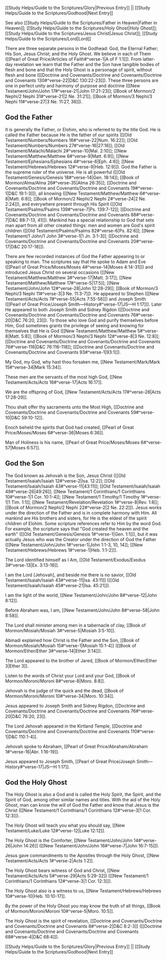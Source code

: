 [[Study Helps/Guide to the Scriptures/Glory|Previous Entry]]  ||  [[Study Helps/Guide to the Scriptures/Godhood|Next Entry]]

 See also [[Study Helps/Guide to the Scriptures/Father in Heaven|Father in Heaven]]; [[Study Helps/Guide to the Scriptures/Holy Ghost|Holy Ghost]]; [[Study Helps/Guide to the Scriptures/Jesus Christ|Jesus Christ]]; [[Study Helps/Guide to the Scriptures/Lord|Lord]]

 There are three separate persons in the Godhead: God, the Eternal Father; His Son, Jesus Christ; and the Holy Ghost. We believe in each of Them ([[Pearl of Great Price/Articles of Faith#^verse-1|A of F 1:1]]). From latter-day revelation we learn that the Father and the Son have tangible bodies of flesh and bone and that the Holy Ghost is a personage of spirit, without flesh and bone ([[Doctrine and Covenants/Doctrine and Covenants/Doctrine and Covenants 130#^verse-22|D&C 130:22-23]]). These three persons are one in perfect unity and harmony of purpose and doctrine ([[New Testament/John/John 17#^verse-21|John 17:21-23]]; [[Book of Mormon/2 Nephi/2 Nephi 31#^verse-21|2 Ne. 31:21]]; [[Book of Mormon/3 Nephi/3 Nephi 11#^verse-27|3 Ne. 11:27, 36]]).

## God the Father

 It is generally the Father, or Elohim, who is referred to by the title God. He is called the Father because He is the father of our spirits ([[Old Testament/Numbers/Numbers 16#^verse-22|Num. 16:22]]; [[Old Testament/Numbers/Numbers 27#^verse-16|27:16]]; [[Old Testament/Malachi/Malachi 2#^verse-10|Mal. 2:10]]; [[New Testament/Matthew/Matthew 6#^verse-9|Matt. 6:9]]; [[New Testament/Ephesians/Ephesians 4#^verse-6|Eph. 4:6]]; [[New Testament/Hebrews/Hebrews 12#^verse-9|Heb. 12:9]]). God the Father is the supreme ruler of the universe. He is all powerful ([[Old Testament/Genesis/Genesis 18#^verse-14|Gen. 18:14]]; [[Book of Mormon/Alma/Alma 26#^verse-35|Alma 26:35]]; [[Doctrine and Covenants/Doctrine and Covenants/Doctrine and Covenants 19#^verse-1|D&C 19:1-3]]), all knowing ([[New Testament/Matthew/Matthew 6#^verse-8|Matt. 6:8]]; [[Book of Mormon/2 Nephi/2 Nephi 2#^verse-24|2 Ne. 2:24]]), and everywhere present through His Spirit ([[Old Testament/Psalms/Psalms 139#^verse-7|Ps. 139:7-12]]; [[Doctrine and Covenants/Doctrine and Covenants/Doctrine and Covenants 88#^verse-7|D&C 88:7-13, 41]]). Mankind has a special relationship to God that sets man apart from all other created things: men and women are God's spirit children ([[Old Testament/Psalms/Psalms 82#^verse-6|Ps. 82:6]]; [[New Testament/1 John/1 John 3#^verse-1|1 Jn. 3:1-3]]; [[Doctrine and Covenants/Doctrine and Covenants/Doctrine and Covenants 20#^verse-17|D&C 20:17-18]]).

 There are few recorded instances of God the Father appearing to or speaking to man. The scriptures say that He spoke to Adam and Eve ([[Pearl of Great Price/Moses/Moses 4#^verse-14|Moses 4:14-31]]) and introduced Jesus Christ on several occasions ([[New Testament/Matthew/Matthew 3#^verse-17|Matt. 3:17]]; [[New Testament/Matthew/Matthew 17#^verse-5|17:5]]; [[New Testament/John/John 12#^verse-28|John 12:28-29]]; [[Book of Mormon/3 Nephi/3 Nephi 11#^verse-3|3 Ne. 11:3-7]]). He appeared to Stephen ([[New Testament/Acts/Acts 7#^verse-55|Acts 7:55-56]]) and Joseph Smith ([[Pearl of Great Price/Joseph Smith—History#^verse-17|JS—H 1:17]]). Later He appeared to both Joseph Smith and Sidney Rigdon ([[Doctrine and Covenants/Doctrine and Covenants/Doctrine and Covenants 76#^verse-20|D&C 76:20, 23]]). To those who love God and purify themselves before Him, God sometimes grants the privilege of seeing and knowing for themselves that He is God ([[New Testament/Matthew/Matthew 5#^verse-8|Matt. 5:8]]; [[Book of Mormon/3 Nephi/3 Nephi 12#^verse-8|3 Ne. 12:8]]; [[Doctrine and Covenants/Doctrine and Covenants/Doctrine and Covenants 76#^verse-116|D&C 76:116-118]]; [[Doctrine and Covenants/Doctrine and Covenants/Doctrine and Covenants 93#^verse-1|93:1]]).

 My God, my God, why hast thou forsaken me, [[New Testament/Mark/Mark 15#^verse-34|Mark 15:34]].

 These men are the servants of the most high God, [[New Testament/Acts/Acts 16#^verse-17|Acts 16:17]].

 We are the offspring of God, [[New Testament/Acts/Acts 17#^verse-28|Acts 17:28-29]].

 Thou shalt offer thy sacraments unto the Most High, [[Doctrine and Covenants/Doctrine and Covenants/Doctrine and Covenants 59#^verse-10|D&C 59:10-12]].

 Enoch beheld the spirits that God had created, [[Pearl of Great Price/Moses/Moses 6#^verse-36|Moses 6:36]].

 Man of Holiness is his name, [[Pearl of Great Price/Moses/Moses 6#^verse-57|Moses 6:57]].

## God the Son

 The God known as Jehovah is the Son, Jesus Christ ([[Old Testament/Isaiah/Isaiah 12#^verse-2|Isa. 12:2]]; [[Old Testament/Isaiah/Isaiah 43#^verse-11|43:11]]; [[Old Testament/Isaiah/Isaiah 49#^verse-26|49:26]]; [[New Testament/1 Corinthians/1 Corinthians 10#^verse-1|1 Cor. 10:1-4]]; [[New Testament/1 Timothy/1 Timothy 1#^verse-1|1 Tim. 1:1]]; [[New Testament/Revelation/Revelation 1#^verse-8|Rev. 1:8]]; [[Book of Mormon/2 Nephi/2 Nephi 22#^verse-2|2 Ne. 22:2]]). Jesus works under the direction of the Father and is in complete harmony with Him. All mankind are His brothers and sisters, for He is the eldest of the spirit children of Elohim. Some scripture references refer to Him by the word God. For example, the scripture says that "God created the heaven and the earth" ([[Old Testament/Genesis/Genesis 1#^verse-1|Gen. 1:1]]), but it was actually Jesus who was the Creator under the direction of God the Father ([[New Testament/John/John 1#^verse-1|John 1:1-3, 10, 14]]; [[New Testament/Hebrews/Hebrews 1#^verse-1|Heb. 1:1-2]]).

 The Lord identified himself as I Am, [[Old Testament/Exodus/Exodus 3#^verse-13|Ex. 3:13-16]].

 I am the Lord [Jehovah], and beside me there is no savior, [[Old Testament/Isaiah/Isaiah 43#^verse-11|Isa. 43:11]] ([[Old Testament/Isaiah/Isaiah 45#^verse-21|Isa. 45:21]]).

 I am the light of the world, [[New Testament/John/John 8#^verse-12|John 8:12]].

 Before Abraham was, I am, [[New Testament/John/John 8#^verse-58|John 8:58]].

 The Lord shall minister among men in a tabernacle of clay, [[Book of Mormon/Mosiah/Mosiah 3#^verse-5|Mosiah 3:5-10]].

 Abinadi explained how Christ is the Father and the Son, [[Book of Mormon/Mosiah/Mosiah 15#^verse-1|Mosiah 15:1-4]] ([[Book of Mormon/Ether/Ether 3#^verse-14|Ether 3:14]]).

 The Lord appeared to the brother of Jared, [[Book of Mormon/Ether/Ether 3|Ether 3]].

 Listen to the words of Christ your Lord and your God, [[Book of Mormon/Moroni/Moroni 8#^verse-8|Moro. 8:8]].

 Jehovah is the judge of the quick and the dead, [[Book of Mormon/Moroni/Moroni 10#^verse-34|Moro. 10:34]].

 Jesus appeared to Joseph Smith and Sidney Rigdon, [[Doctrine and Covenants/Doctrine and Covenants/Doctrine and Covenants 76#^verse-20|D&C 76:20, 23]].

 The Lord Jehovah appeared in the Kirtland Temple, [[Doctrine and Covenants/Doctrine and Covenants/Doctrine and Covenants 110#^verse-1|D&C 110:1-4]].

 Jehovah spoke to Abraham, [[Pearl of Great Price/Abraham/Abraham 1#^verse-16|Abr. 1:16-19]].

 Jesus appeared to Joseph Smith, [[Pearl of Great Price/Joseph Smith—History#^verse-17|JS—H 1:17]].

## God the Holy Ghost

 The Holy Ghost is also a God and is called the Holy Spirit, the Spirit, and the Spirit of God, among other similar names and titles. With the aid of the Holy Ghost, man can know the will of God the Father and know that Jesus is the Christ ([[New Testament/1 Corinthians/1 Corinthians 12#^verse-3|1 Cor. 12:3]]).

 The Holy Ghost will teach you what you should say, [[New Testament/Luke/Luke 12#^verse-12|Luke 12:12]].

 The Holy Ghost is the Comforter, [[New Testament/John/John 14#^verse-26|John 14:26]] ([[New Testament/John/John 16#^verse-7|John 16:7-15]]).

 Jesus gave commandments to the Apostles through the Holy Ghost, [[New Testament/Acts/Acts 1#^verse-2|Acts 1:2]].

 The Holy Ghost bears witness of God and Christ, [[New Testament/Acts/Acts 5#^verse-29|Acts 5:29-32]] ([[New Testament/1 Corinthians/1 Corinthians 12#^verse-3|1 Cor. 12:3]]).

 The Holy Ghost also is a witness to us, [[New Testament/Hebrews/Hebrews 10#^verse-10|Heb. 10:10-17]].

 By the power of the Holy Ghost you may know the truth of all things, [[Book of Mormon/Moroni/Moroni 10#^verse-5|Moro. 10:5]].

 The Holy Ghost is the spirit of revelation, [[Doctrine and Covenants/Doctrine and Covenants/Doctrine and Covenants 8#^verse-2|D&C 8:2-3]] ([[Doctrine and Covenants/Doctrine and Covenants/Doctrine and Covenants 68#^verse-4|D&C 68:4]]).

[[Study Helps/Guide to the Scriptures/Glory|Previous Entry]]  ||  [[Study Helps/Guide to the Scriptures/Godhood|Next Entry]]